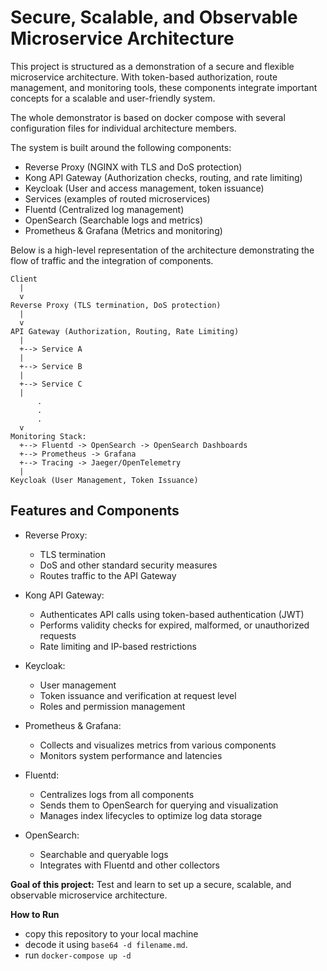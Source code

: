 # Secure, Scalable, and Observable Microservice Architecture

This project is structured as a demonstration of a secure and flexible microservice architecture. With token-based authorization, route management, and monitoring tools, these components integrate important concepts for a scalable and user-friendly system.

The whole demonstrator is based on docker compose with several configuration files for individual architecture members.

The system is built around the following components:

- Reverse Proxy (NGINX with TLS and DoS protection)
- Kong API Gateway (Authorization checks, routing, and rate limiting)
- Keycloak (User and access management, token issuance)
- Services (examples of routed microservices)
- Fluentd (Centralized log management)
- OpenSearch (Searchable logs and metrics)
- Prometheus & Grafana (Metrics and monitoring)

Below is a high-level representation of the architecture demonstrating the flow of traffic and the integration of components.

```plaintext
Client 
  |
  v
Reverse Proxy (TLS termination, DoS protection)
  |
  v
API Gateway (Authorization, Routing, Rate Limiting)
  |
  +--> Service A
  |
  +--> Service B
  |
  +--> Service C
  |
      .
      .
      .
  v
Monitoring Stack:
  +--> Fluentd -> OpenSearch -> OpenSearch Dashboards
  +--> Prometheus -> Grafana
  +--> Tracing -> Jaeger/OpenTelemetry
  |
Keycloak (User Management, Token Issuance)
```

## Features and Components

* Reverse Proxy:
  - TLS termination
  - DoS and other standard security measures
  - Routes traffic to the API Gateway

* Kong API Gateway:
  - Authenticates API calls using token-based authentication (JWT)
  - Performs validity checks for expired, malformed, or unauthorized requests
  - Rate limiting and IP-based restrictions

* Keycloak:
  - User management
  - Token issuance and verification at request level
  - Roles and permission management

* Prometheus & Grafana:
  - Collects and visualizes metrics from various components
  - Monitors system performance and latencies

* Fluentd:
  - Centralizes logs from all components
  - Sends them to OpenSearch for querying and visualization
  - Manages index lifecycles to optimize log data storage

* OpenSearch:
  - Searchable and queryable logs
  - Integrates with Fluentd and other collectors

**Goal of this project:** Test and learn to set up a secure, scalable, and observable microservice architecture.

**How to Run**

- copy this repository to your local machine
- decode it using `base64 -d filename.md`.
- run `docker-compose up -d`
